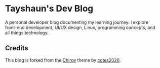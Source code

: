 # Tayshaun's Dev Blog

A personal developer blog documenting my learning journey. I explore front-end development, UI/UX design, Linux, programming concepts, and all things technology.

## Credits
This blog is forked from the [Chirpy](https://github.com/cotes2020/chirpy-starter) theme by [cotes2020](https://github.com/cotes2020).